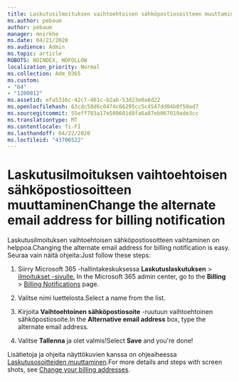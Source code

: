 ```yaml
---
title: Laskutusilmoituksen vaihtoehtoisen sähköpostiosoitteen muuttaminen
ms.author: pebaum
author: pebaum
manager: mnirkhe
ms.date: 04/21/2020
ms.audience: Admin
ms.topic: article
ROBOTS: NOINDEX, NOFOLLOW
localization_priority: Normal
ms.collection: Adm_O365
ms.custom:
- "64"
- "1200012"
ms.assetid: efa5316c-42c7-461c-b2ab-53d23e0a6d22
ms.openlocfilehash: 63cdc58d6c0474c66295cc5c4547dd04b0f50ad7
ms.sourcegitcommit: 55eff703a17e500681d8fa6a87eb067019ade3cc
ms.translationtype: MT
ms.contentlocale: fi-FI
ms.lasthandoff: 04/22/2020
ms.locfileid: "43706522"
---
```

# <a name="change-the-alternate-email-address-for-billing-notification"></a><span data-ttu-id="83b9e-102">Laskutusilmoituksen vaihtoehtoisen sähköpostiosoitteen muuttaminen</span><span class="sxs-lookup"><span data-stu-id="83b9e-102">Change the alternate email address for billing notification</span></span>

<span data-ttu-id="83b9e-103">Laskutusilmoituksen vaihtoehtoisen sähköpostiosoitteen vaihtaminen on helppoa.</span><span class="sxs-lookup"><span data-stu-id="83b9e-103">Changing the alternate email address for billing notification is easy.</span></span> <span data-ttu-id="83b9e-104">Seuraa vain näitä ohjeita:</span><span class="sxs-lookup"><span data-stu-id="83b9e-104">Just follow these steps:</span></span>
  
1. <span data-ttu-id="83b9e-105">Siirry Microsoft 365 -hallintakeskuksessa **Laskutuslaskutuksen** \> [ilmoitukset -sivulle.](https://go.microsoft.com/fwlink/p/?linkid=853212)  </span><span class="sxs-lookup"><span data-stu-id="83b9e-105">In the Microsoft 365 admin center, go to the **Billing** \>  [Billing Notifications](https://go.microsoft.com/fwlink/p/?linkid=853212) page.</span></span>

2. <span data-ttu-id="83b9e-106">Valitse nimi luettelosta.</span><span class="sxs-lookup"><span data-stu-id="83b9e-106">Select a name from the list.</span></span>

3. <span data-ttu-id="83b9e-107">Kirjoita **Vaihtoehtoinen sähköpostiosoite** -ruutuun vaihtoehtoinen sähköpostiosoite.</span><span class="sxs-lookup"><span data-stu-id="83b9e-107">In the **Alternative email address** box, type the alternate email address.</span></span>

4. <span data-ttu-id="83b9e-108">Valitse **Tallenna** ja olet valmis!</span><span class="sxs-lookup"><span data-stu-id="83b9e-108">Select **Save** and you're done!</span></span>

<span data-ttu-id="83b9e-109">Lisätietoja ja ohjeita näyttökuvien kanssa on ohjeaiheessa [Laskutusosoitteiden muuttaminen](https://docs.microsoft.com/office365/admin/subscriptions-and-billing/change-your-billing-addresses).</span><span class="sxs-lookup"><span data-stu-id="83b9e-109">For more details and steps with screen shots, see [Change your billing addresses](https://docs.microsoft.com/office365/admin/subscriptions-and-billing/change-your-billing-addresses).</span></span>
  